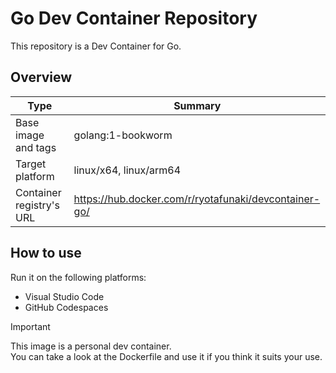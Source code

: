 # Go Dev Container Repository

This repository is a Dev Container for Go.

## Overview

| Type | Summary |
| --- | --- |
| Base image and tags | golang:1-bookworm |
| Target platform | linux/x64, linux/arm64 |
| Container registry's URL | https://hub.docker.com/r/ryotafunaki/devcontainer-go/ |

## How to use

Run it on the following platforms:
- Visual Studio Code
- GitHub Codespaces

> [!IMPORTANT]  
> This image is a personal dev container.  
> You can take a look at the Dockerfile and use it if you think it suits your use.

